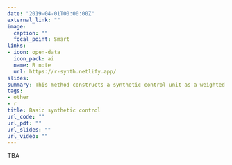 ```yaml
---
date: "2019-04-01T00:00:00Z"
external_link: ""
image:
  caption: ""
  focal_point: Smart
links:
- icon: open-data
  icon_pack: ai
  name: R note
  url: https://r-synth.netlify.app/
slides: 
summary: This method constructs a synthetic control unit as a weighted average of available control units that best approximate the relevant characteristics of the treated unit prior to the treatment.
tags:
- other
- r
title: Basic synthetic control 
url_code: ""
url_pdf: ""
url_slides: ""
url_video: ""
---
```


TBA
